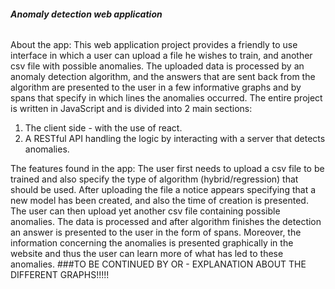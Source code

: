 ###### **Anomaly detection web application**

About the app: 
This web application project provides a friendly to use interface in which a user can upload a file he wishes
to train, and another csv file with possible anomalies. The uploaded data is processed by an anomaly detection 
algorithm, and the answers that are sent back from the algorithm are presented to the user in a few
informative graphs and by spans that specify in which lines the anomalies occurred.
The entire project is written in JavaScript and is divided into 2 main sections:
1. The client side - with the use of react. 
2. A RESTful API handling the logic by interacting with a server that detects anomalies. 

The features found in the app: 
The user first needs to upload a csv file to be trained and also specify the type of algorithm
(hybrid/regression) that should be used. After uploading the file a notice appears specifying that
a new model has been created, and also the time of creation is presented. 
The user can then upload yet another csv file containing possible anomalies. The data is processed and after
algorithm finishes the detection an answer is presented to the user in the form of spans.
Moreover, the information concerning the anomalies is presented graphically in the website and
thus the user can learn more of what has led to these anomalies. 
###TO BE CONTINUED BY OR - EXPLANATION ABOUT THE DIFFERENT GRAPHS!!!!!






